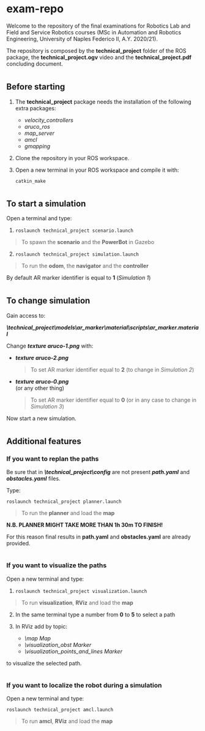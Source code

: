 # exam-repo
Welcome to the repository of the final examinations for Robotics Lab and Field and Service Robotics courses (MSc in Automation and Robotics Engineering, University of Naples Federico II, A.Y. 2020/21).

The repository is composed by the **technical_project** folder of the ROS package, the **technical_project.ogv** video and the **technical_project.pdf** concluding document.

#
## Before starting
1. The **technical_project** package needs the installation of the following extra packages:

   <ul>
   <li><em>velocity_controllers</em></li>
   <li><em>aruco_ros</em></li>
   <li><em>map_server</em></li>
   <li><em>amcl</em></li>
   <li><em>gmapping</em></li>
   </ul>

2. Clone the repository in your ROS workspace.

3. Open a new terminal in your ROS workspace and compile it with:

   `catkin_make`

#
## To start a simulation

Open a terminal and type:

1. `roslaunch technical_project scenario.launch`
>To spawn the **scenario** and the **PowerBot** in Gazebo
 
2. `roslaunch technical_project simulation.launch`
>To run the **odom**, the **navigator** and the **controller**  

By default AR marker identifier is equal to **1** (*Simulation 1*) 

#
## To change simulation

Gain access to:

<em><strong>\technical_project\models\ar_marker\material\scripts\ar_marker.material</em></strong>

Change <em><strong>texture aruco-1.png</strong></em> with:

<ul>
<li><em><strong>texture aruco-2.png</strong></em></li>

>To set AR marker identifier equal to **2** (to change in *Simulation 2*)
 
 <li><em><strong>texture aruco-0.png</strong></em></li> (or any other thing)
 
>To set AR marker identifier equal to **0** (or in any case to change in *Simulation 3*)
 
</ul>

Now start a new simulation.


#
## Additional features




### If you want to replan the paths
 
Be sure that in 
<em><strong>\technical_project\config</em></strong> are not present <em><strong>path.yaml</em></strong> and <em><strong>obstacles.yaml</strong></em></strong> files.

Type:

`roslaunch technical_project planner.launch`
>To run the **planner** and load the **map**

**N.B. PLANNER MIGHT TAKE MORE THAN 1h 30m TO FINISH!**
 
For this reason final results in **path.yaml** and **obstacles.yaml** are already provided.

 
#
### If you want to visualize the paths
 
 Open a new terminal and type:
 
1. `roslaunch technical_project visualization.launch`

>To run **visualization**, **RViz** and load the **map**
 
2. In the same terminal type a number from **0** to **5** to select a path
 
3. In RViz add by topic:

   <ul>
   <li><em>\map Map</em></li>
   <li><em>\visualization_obst Marker</em></li>
   <li><em>\visualization_points_and_lines Marker</em></li>
   </ul>
 
 to visualize the selected path.
 


# 
### If you want to localize the robot during a simulation
 
 Open a new terminal and type:
 
`roslaunch technical_project amcl.launch`

>To run **amcl**, **RViz** and load the **map**
 

